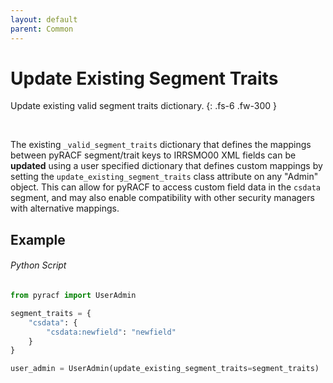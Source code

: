 ```yaml
---
layout: default
parent: Common
---
```


# Update Existing Segment Traits

Update existing valid segment traits dictionary.
{: .fs-6 .fw-300 }

&nbsp;

The existing `_valid_segment_traits` dictionary that defines the mappings between pyRACF segment/trait keys to IRRSMO00 XML fields can be **updated** using a user specified dictionary that defines custom mappings by setting the `update_existing_segment_traits` class attribute on any "Admin" object. This can allow for pyRACF to access custom field data in the `csdata` segment, and may also enable compatibility with other security managers with alternative mappings.

## Example

###### Python Script
```python 
from pyracf import UserAdmin

segment_traits = {
    "csdata": {
        "csdata:newfield": "newfield"
    }
}

user_admin = UserAdmin(update_existing_segment_traits=segment_traits)
```
